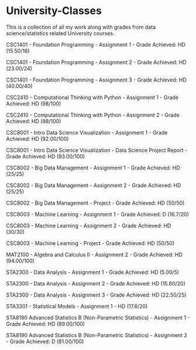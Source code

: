 # University-Classes
This is a collection of all my work along with grades from data science/statistics related University courses.

CSC1401 - Foundation Programming - Assignment 1 - Grade Achieved: HD (15.50/16)

CSC1401 - Foundation Programming - Assignment 2 - Grade Achieved: HD (23.00/24)

CSC1401 - Foundation Programming - Assignment 3 - Grade Achieved: HD (40.00/40)

CSC2410 - Computational Thinking with Python - Assignment 1 - Grade Achieved: HD (98/100)

CSC2410 - Computational Thinking with Python - Assignment 2 - Grade Achieved: HD (98/100)

CSC8001 - Intro Data Science Visualization - Assignment 1 - Grade Achieved: HD (92.00/100)

CSC8001 - Intro Data Science Visualization - Data Science Project Report - Grade Achieved: HD (93.00/100)

CSC8002 - Big Data Management - Assignment 1 - Grade Achieved: HD (25/25)

CSC8002 - Big Data Management - Assignment 2 - Grade Achieved: HD (25/25)

CSC8002 - Big Data Management - Project - Grade Achieved: HD (50/50)

CSC8003 - Machine Learning - Assignment 1 - Grade Achieved: D (16.7/20)

CSC8003 - Machine Learning - Assignment 2 - Grade Achieved: HD (30/30)

CSC8003 - Machine Learning - Project - Grade Achieved: HD (50/50)

MAT2100 - Algebra and Calculus II - Assignment 2 - Grade Achieved: HD (94.00/100)

STA2300 - Data Analysis - Assignment 1 - Grade Achieved: HD (5.00/5)

STA2300 - Data Analysis - Assignment 2 - Grade Achieved: HD (15.60/20)

STA2300 - Data Analysis - Assignment 3 - Grade Achieved: HD (22.50/25)

STA3301 - Statistical Models - Assignment 1 - HD (17.6/20)

STA8190  Advanced Statistics B (Non-Parametric Statistics) - Assignment 1 - Grade Achieved: HD (89.00/100)

STA8190  Advanced Statistics B (Non-Parametric Statistics) - Assignment 2 - Grade Achieved: D (81.00/100)

